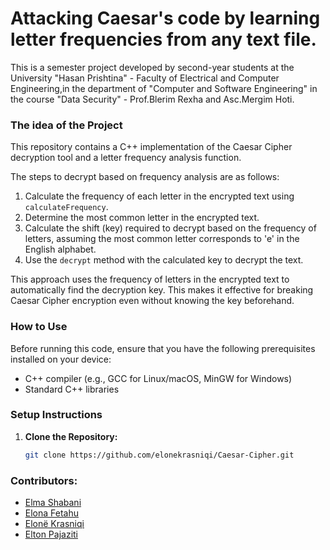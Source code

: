 # Attacking Caesar's code by learning letter frequencies from any text file.

This is a semester project developed by second-year students at the University "Hasan Prishtina" - Faculty of Electrical and Computer Engineering,in the department of "Computer and Software Engineering" in the course "Data Security" - Prof.Blerim Rexha and Asc.Mergim Hoti.

### The idea of the Project

This repository contains a C++ implementation of the Caesar Cipher decryption tool and a letter frequency analysis function.

The steps to decrypt based on frequency analysis are as follows:

1. Calculate the frequency of each letter in the encrypted text using `calculateFrequency`.
2. Determine the most common letter in the encrypted text.
3. Calculate the shift (key) required to decrypt based on the frequency of letters, assuming the most common letter corresponds to 'e' in the English alphabet.
4. Use the `decrypt` method with the calculated key to decrypt the text.

This approach uses the frequency of letters in the encrypted text to automatically find the decryption key. This makes it effective for breaking Caesar Cipher encryption even without knowing the key beforehand.

### How to Use
Before running this code, ensure that you have the following prerequisites installed on your device:
- C++ compiler (e.g., GCC for Linux/macOS, MinGW for Windows)
- Standard C++ libraries

### Setup Instructions

1. **Clone the Repository:**
   ```bash
   git clone https://github.com/elonekrasniqi/Caesar-Cipher.git

### Contributors:
- [Elma Shabani](https://github.com/ElmaShabani)
- [Elona Fetahu](https://github.com/ElonaFetahu)
- [Elonë Krasniqi](https://github.com/elonekrasniqi)
- [Elton Pajaziti](https://github.com/EltonPajaziti)
